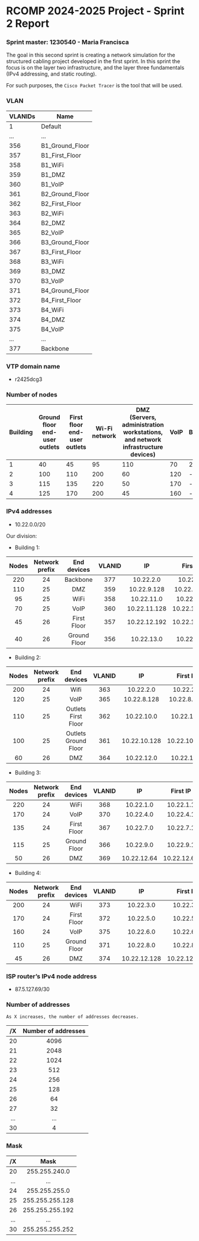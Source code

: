 RCOMP 2024-2025 Project - Sprint 2 Report
===============================================
### Sprint master: 1230540 - Maria Francisca ###

The goal in this second sprint is creating a network simulation for the structured cabling project developed in the first sprint. In this sprint the focus is on the layer two infrastructure, and the layer three fundamentals (IPv4 addressing, and static routing).

For such purposes, the `Cisco Packet Tracer` is the tool that will be used.

### VLAN ###

| VLANIDs | Name            |
|---------|-----------------|
| 1       | Default         |
| ...     | ...             |
| 356     | B1_Ground_Floor |
| 357     | B1_First_Floor  |
| 358     | B1_WiFi         |
| 359     | B1_DMZ          |
| 360     | B1_VoIP         |
| 361     | B2_Ground_Floor |
| 362     | B2_First_Floor  |
| 363     | B2_WiFi         |
| 364     | B2_DMZ          |
| 365     | B2_VoIP         |
| 366     | B3_Ground_Floor |
| 367     | B3_First_Floor  |
| 368     | B3_WiFi         |
| 369     | B3_DMZ          |
| 370     | B3_VoIP         |
| 371     | B4_Ground_Floor |
| 372     | B4_First_Floor  |
| 373     | B4_WiFi         |
| 374     | B4_DMZ          |
| 375     | B4_VoIP         |
| ...     | ...             |
| 377     | Backbone        |

### VTP domain name ### 

- r2425dcg3

### Number of nodes ###

| Building | Ground floor end-user outlets | First floor end-user outlets | Wi-Fi network | DMZ <br> (Servers, administration workstations, and network infrastructure devices) | VoIP | Backbone |
|----------|-------------------------------|------------------------------|---------------|-------------------------------------------------------------------------------------|------|----------|
| 1        | 40                            | 45                           | 95            | 110                                                                                 | 70   | 220      |
| 2        | 100                           | 110                          | 200           | 60                                                                                  | 120  | -        |
| 3        | 115                           | 135                          | 220           | 50                                                                                  | 170  | -        |
| 4        | 125                           | 170                          | 200           | 45                                                                                  | 160  | -        |

### IPv4 addresses ###

- 10.22.0.0/20

Our division:

* Building 1:

| Nodes | Network prefix | End devices  | VLANID |      IP      |   First IP   |   Last IP    |  Broadcast   |
|:-----:|:--------------:|:------------:|:------:|:------------:|:------------:|:------------:|:------------:|
|  220  |       24       |   Backbone   |  377   |  10.22.2.0   |  10.22.0.1   | 10.22.2.254  | 10.22.2.255  |
|  110  |       25       |     DMZ      |  359   | 10.22.9.128  | 10.22.9.129  | 10.22.9.254  | 10.22.9.255  |
|  95   |       25       |     WiFi     |  358   |  10.22.11.0  |  10.22.11.1  | 10.22.11.126 | 10.22.11.127 | 
|  70   |       25       |     VoIP     |  360   | 10.22.11.128 | 10.22.11.129 | 10.22.11.254 | 10.22.11.255 |
|  45   |       26       | First Floor  |  357   | 10.22.12.192 | 10.22.12.193 | 10.22.12.254 | 10.22.12.255 |
|  40   |       26       | Ground Floor |  356   |  10.22.13.0  |  10.22.13.1  | 10.22.13.62  | 10.22.13.63  |



* Building 2:

| Nodes | Network prefix |     End devices      | VLANID |      IP      |   First IP   |    Last IP     |  Broadcast   |
|:-----:|:--------------:|:--------------------:|:------:|:------------:|:------------:|:--------------:|:------------:|
|  200  |       24       |         Wifi         |  363   |  10.22.2.0   |  10.22.2.1   | 10.22.2.254  	 | 10.22.2.255  |
|  120  |       25       |         VoIP         |  365   | 10.22.8.128  | 10.22.8.129  |  10.22.8.254   | 10.22.8.255  |
|  110  |       25       | Outlets First Floor  |  362   |  10.22.10.0  |  10.22.10.1  |  10.22.10.126  | 10.22.10.127 |
|  100  |       25       | Outlets Ground Floor |  361   | 10.22.10.128 | 10.22.10.129 |  10.22.10.254  | 10.22.10.255 |
|  60   |       26       |         DMZ          |  364   |  10.22.12.0  |  10.22.12.1  |  10.22.12.62   | 10.22.12.63  |


* Building 3:

| Nodes | Network prefix | End devices  | VLANID |     IP      |  First IP   |   Last IP    |  Broadcast   |
|:-----:|:--------------:|:------------:|:------:|:-----------:|:-----------:|:------------:|:------------:|
|  220  |       24       |     WiFi     |  368   |  10.22.1.0  |  10.22.1.1  | 10.22.1.254  | 10.22.1.255  |
|  170  |       24       |     VoIP     |  370   |  10.22.4.0  |  10.22.4.1  | 10.22.4.254  | 10.22.4.255  |
|  135  |       24       | First Floor  |  367   |  10.22.7.0  |  10.22.7.1  | 10.22.7.254  | 10.22.7.255  |
|  115  |       25       | Ground Floor |  366   |  10.22.9.0  |  10.22.9.1  | 10.22.9.126  | 10.22.9.127  |
|  50   |       26       |     DMZ      |  369   | 10.22.12.64 | 10.22.12.65 | 10.22.12.126 | 10.22.12.127 |


* Building 4:

| Nodes | Network prefix | End devices  | VLANID |      IP      |   First IP   |   Last IP    |   Broadcast   |
|:-----:|:--------------:|:------------:|:------:|:------------:|:------------:|:------------:|:-------------:|
|  200  |       24       |     WiFi     |  373   |  10.22.3.0   |  10.22.3.1   | 10.22.3.254  |  10.22.3.255  |
|  170  |       24       | First Floor  |  372   |  10.22.5.0   |  10.22.5.1   | 10.22.5.254  |  10.22.5.255  | 
|  160  |       24       |     VoIP     |  375   |  10.22.6.0   |  10.22.6.1   | 10.22.6.254  |  10.22.6.255  |
|  110  |       25       | Ground Floor |  371   |  10.22.8.0   |  10.22.8.1   | 10.22.8.126  | 10.22.12.127  |
|  45   |       26       |     DMZ      |  374   | 10.22.12.128 | 10.22.12.129 | 10.22.13.190 | 10.22.12.191  |


### ISP router’s IPv4 node address ###

- 87.5.127.69/30

### Number of addresses ###

    As X increases, the number of addresses decreases.

| /X  | Number of addresses |
|:---:|:-------------------:|
| 20  |        4096         |
| 21  |        2048         |
| 22  |        1024         |
| 23  |         512         |
| 24  |         256         |
| 25  |         128         |
| 26  |         64          |
| 27  |         32          |
| ... |         ...         |
| 30  |          4          |

### Mask ###

| /X  |      Mask       |
|:---:|:---------------:|
| 20  |  255.255.240.0  |
| ... |       ...       |
| 24  |  255.255.255.0  |
| 25  | 255.255.255.128 |
| 26  | 255.255.255.192 |
| ... |       ...       |
| 30  | 255.255.255.252 |

